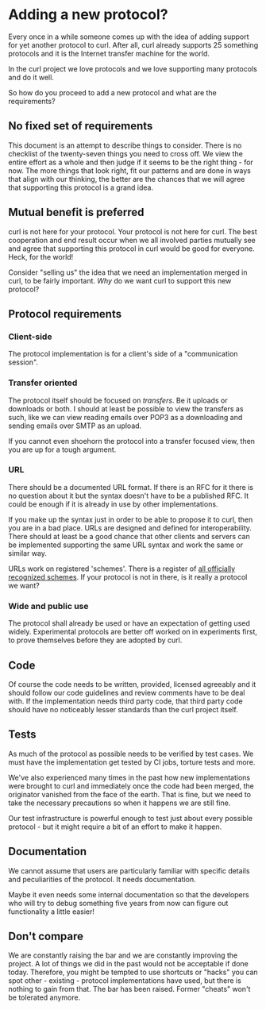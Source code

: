 # Adding a new protocol?

Every once in a while someone comes up with the idea of adding support for yet
another protocol to curl. After all, curl already supports 25 something
protocols and it is the Internet transfer machine for the world.

In the curl project we love protocols and we love supporting many protocols
and do it well.

So how do you proceed to add a new protocol and what are the requirements?

## No fixed set of requirements

This document is an attempt to describe things to consider. There is no
checklist of the twenty-seven things you need to cross off. We view the entire
effort as a whole and then judge if it seems to be the right thing - for
now. The more things that look right, fit our patterns and are done in ways
that align with our thinking, the better are the chances that we will agree
that supporting this protocol is a grand idea.

## Mutual benefit is preferred

curl is not here for your protocol. Your protocol is not here for curl. The
best cooperation and end result occur when we all involved parties mutually
see and agree that supporting this protocol in curl would be good for
everyone. Heck, for the world!

Consider "selling us" the idea that we need an implementation merged in curl,
to be fairly important. *Why* do we want curl to support this new protocol?

## Protocol requirements

### Client-side

The protocol implementation is for a client's side of a "communication
session".

### Transfer oriented

The protocol itself should be focused on *transfers*. Be it uploads or
downloads or both. I should at least be possible to view the transfers as
such, like we can view reading emails over POP3 as a downloading and sending
emails over SMTP as an upload.

If you cannot even shoehorn the protocol into a transfer focused view, then
you are up for a tough argument.

### URL

There should be a documented URL format. If there is an RFC for it there is no
question about it but the syntax doesn't have to be a published RFC. It could
be enough if it is already in use by other implementations.

If you make up the syntax just in order to be able to propose it to curl, then
you are in a bad place. URLs are designed and defined for interoperability.
There should at least be a good chance that other clients and servers can be
implemented supporting the same URL syntax and work the same or similar way.

URLs work on registered 'schemes'. There is a register of [all officially
recognized
schemes](https://www.iana.org/assignments/uri-schemes/uri-schemes.xhtml). If
your protocol is not in there, is it really a protocol we want?

### Wide and public use

The protocol shall already be used or have an expectation of getting used
widely. Experimental protocols are better off worked on in experiments first,
to prove themselves before they are adopted by curl.

## Code

Of course the code needs to be written, provided, licensed agreeably and it
should follow our code guidelines and review comments have to be deal with.
If the implementation needs third party code, that third party code should
have no noticeably lesser standards than the curl project itself.

## Tests

As much of the protocol as possible needs to be verified by test cases. We
must have the implementation get tested by CI jobs, torture tests and more.

We've also experienced many times in the past how new implementations were
brought to curl and immediately once the code had been merged, the originator
vanished from the face of the earth. That is fine, but we need to take the
necessary precautions so when it happens we are still fine.

Our test infrastructure is powerful enough to test just about every possible
protocol - but it might require a bit of an effort to make it happen.

## Documentation

We cannot assume that users are particularly familiar with specific details
and peculiarities of the protocol. It needs documentation.

Maybe it even needs some internal documentation so that the developers who
will try to debug something five years from now can figure out functionality a
little easier!

## Don't compare

We are constantly raising the bar and we are constantly improving the
project. A lot of things we did in the past would not be acceptable if done
today.  Therefore, you might be tempted to use shortcuts or "hacks" you can
spot other - existing - protocol implementations have used, but there is
nothing to gain from that. The bar has been raised. Former "cheats" won't be
tolerated anymore.
